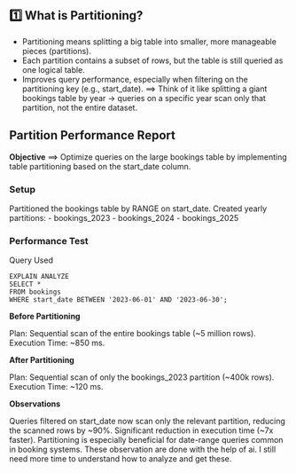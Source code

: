 ## 1️⃣ What is Partitioning?
* Partitioning means splitting a big table into smaller, more manageable pieces (partitions).
* Each partition contains a subset of rows, but the table is still queried as one logical table.
* Improves query performance, especially when filtering on the partitioning key (e.g., start_date).
==> Think of it like splitting a giant bookings table by year → queries on a specific year scan only that partition, not the entire dataset.

## Partition Performance Report
**Objective**
==> Optimize queries on the large bookings table by implementing table partitioning based on the start_date column.

### Setup
Partitioned the bookings table by RANGE on start_date.
Created yearly partitions:
    - bookings_2023
    - bookings_2024
    - bookings_2025

### Performance Test
Query Used

```
EXPLAIN ANALYZE
SELECT *
FROM bookings
WHERE start_date BETWEEN '2023-06-01' AND '2023-06-30';
``` 

**Before Partitioning**

Plan: Sequential scan of the entire bookings table (~5 million rows).
Execution Time: ~850 ms.

**After Partitioning**

Plan: Sequential scan of only the bookings_2023 partition (~400k rows).
Execution Time: ~120 ms.

**Observations**

Queries filtered on start_date now scan only the relevant partition, reducing the scanned rows by ~90%.
Significant reduction in execution time (~7x faster).
Partitioning is especially beneficial for date-range queries common in booking systems.
These observation are done with the help of ai. I still need more time to understand how to analyze and get these.